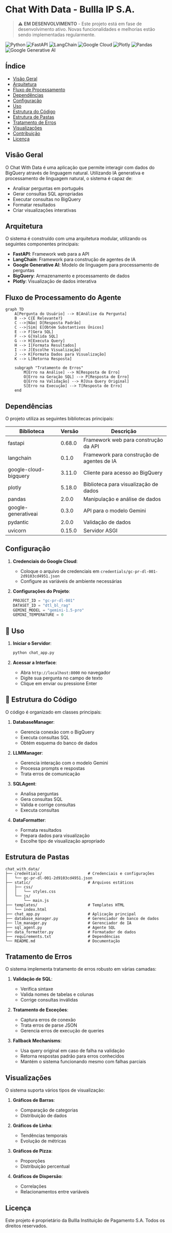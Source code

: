 # Chat With Data - Bullla IP S.A.

> ⚠️ **EM DESENVOLVIMENTO** - Este projeto está em fase de desenvolvimento ativo. Novas funcionalidades e melhorias estão sendo implementadas regularmente.

![Python](https://img.shields.io/badge/python-3.9%2B-blue)
![FastAPI](https://img.shields.io/badge/FastAPI-0.68.0-green)
![LangChain](https://img.shields.io/badge/LangChain-0.1.0-orange)
![Google Cloud](https://img.shields.io/badge/Google%20Cloud-BigQuery-yellow)
![Plotly](https://img.shields.io/badge/Plotly-5.18.0-purple)
![Pandas](https://img.shields.io/badge/Pandas-2.0.0-red)
![Google Generative AI](https://img.shields.io/badge/Google%20Generative%20AI-0.3.0-blue)

## Índice
- [Visão Geral](#visão-geral)
- [Arquitetura](#arquitetura)
- [Fluxo de Processamento](#fluxo-de-processamento)
- [Dependências](#dependências)
- [Configuração](#configuração)
- [Uso](#uso)
- [Estrutura do Código](#estrutura-do-código)
- [Estrutura de Pastas](#estrutura-de-pastas)
- [Tratamento de Erros](#tratamento-de-erros)
- [Visualizações](#visualizações)
- [Contribuição](#contribuição)
- [Licença](#licença)

## Visão Geral

O Chat With Data é uma aplicação que permite interagir com dados do BigQuery através de linguagem natural. Utilizando IA generativa e processamento de linguagem natural, o sistema é capaz de:

- Analisar perguntas em português
- Gerar consultas SQL apropriadas
- Executar consultas no BigQuery
- Formatar resultados
- Criar visualizações interativas

## Arquitetura

O sistema é construído com uma arquitetura modular, utilizando os seguintes componentes principais:

- **FastAPI**: Framework web para a API
- **LangChain**: Framework para construção de agentes de IA
- **Google Generative AI**: Modelo de linguagem para processamento de perguntas
- **BigQuery**: Armazenamento e processamento de dados
- **Plotly**: Visualização de dados interativa

## Fluxo de Processamento do Agente

```mermaid
graph TD
    A[Pergunta do Usuário] --> B[Análise da Pergunta]
    B --> C{É Relevante?}
    C -->|Não| D[Resposta Padrão]
    C -->|Sim| E[Obtém Substantivos Únicos]
    E --> F[Gera SQL]
    F --> G[Valida SQL]
    G --> H[Executa Query]
    H --> I[Formata Resultados]
    I --> J[Escolhe Visualização]
    J --> K[Formata Dados para Visualização]
    K --> L[Retorna Resposta]
    
    subgraph "Tratamento de Erros"
        M[Erro na Análise] --> N[Resposta de Erro]
        O[Erro na Geração SQL] --> P[Resposta de Erro]
        Q[Erro na Validação] --> R[Usa Query Original]
        S[Erro na Execução] --> T[Resposta de Erro]
    end
```

## Dependências

O projeto utiliza as seguintes bibliotecas principais:

| Biblioteca | Versão | Descrição |
|------------|--------|-----------|
| fastapi | 0.68.0 | Framework web para construção da API |
| langchain | 0.1.0 | Framework para construção de agentes de IA |
| google-cloud-bigquery | 3.11.0 | Cliente para acesso ao BigQuery |
| plotly | 5.18.0 | Biblioteca para visualização de dados |
| pandas | 2.0.0 | Manipulação e análise de dados |
| google-generativeai | 0.3.0 | API para o modelo Gemini |
| pydantic | 2.0.0 | Validação de dados |
| uvicorn | 0.15.0 | Servidor ASGI |

## Configuração

1. **Credenciais do Google Cloud**:
   - Coloque o arquivo de credenciais em `credentials/gc-pr-dl-001-2d9103cd4951.json`
   - Configure as variáveis de ambiente necessárias

2. **Configurações do Projeto**:
   ```python
   PROJECT_ID = "gc-pr-dl-001"
   DATASET_ID = "dtl_bl_rag"
   GEMINI_MODEL = "gemini-1.5-pro"
   GEMINI_TEMPERATURE = 0
   ```

## 🚀 Uso

1. **Iniciar o Servidor**:
   ```bash
   python chat_app.py
   ```

2. **Acessar a Interface**:
   - Abra `http://localhost:8000` no navegador
   - Digite sua pergunta no campo de texto
   - Clique em enviar ou pressione Enter


## 📁 Estrutura do Código

O código é organizado em classes principais:

1. **DatabaseManager**:
   - Gerencia conexão com o BigQuery
   - Executa consultas SQL
   - Obtém esquema do banco de dados

2. **LLMManager**:
   - Gerencia interação com o modelo Gemini
   - Processa prompts e respostas
   - Trata erros de comunicação

3. **SQLAgent**:
   - Analisa perguntas
   - Gera consultas SQL
   - Valida e corrige consultas
   - Executa consultas

4. **DataFormatter**:
   - Formata resultados
   - Prepara dados para visualização
   - Escolhe tipo de visualização apropriado

## Estrutura de Pastas

```
chat_with_data/
├── credentials/                    # Credenciais e configurações
│   └── gc-pr-dl-001-2d9103cd4951.json
├── static/                         # Arquivos estáticos
│   ├── css/
│   │   └── styles.css
│   └── js/
│       └── main.js
├── templates/                      # Templates HTML
│   └── index.html
├── chat_app.py                     # Aplicação principal
├── database_manager.py             # Gerenciador de banco de dados
├── llm_manager.py                  # Gerenciador de IA
├── sql_agent.py                    # Agente SQL
├── data_formatter.py               # Formatador de dados
├── requirements.txt                # Dependências
└── README.md                       # Documentação
```

## Tratamento de Erros

O sistema implementa tratamento de erros robusto em várias camadas:

1. **Validação de SQL**:
   - Verifica sintaxe
   - Valida nomes de tabelas e colunas
   - Corrige consultas inválidas

2. **Tratamento de Exceções**:
   - Captura erros de conexão
   - Trata erros de parse JSON
   - Gerencia erros de execução de queries

3. **Fallback Mechanisms**:
   - Usa query original em caso de falha na validação
   - Retorna respostas padrão para erros conhecidos
   - Mantém o sistema funcionando mesmo com falhas parciais

## Visualizações

O sistema suporta vários tipos de visualização:

1. **Gráficos de Barras**:
   - Comparação de categorias
   - Distribuição de dados

2. **Gráficos de Linha**:
   - Tendências temporais
   - Evolução de métricas

3. **Gráficos de Pizza**:
   - Proporções
   - Distribuição percentual

4. **Gráficos de Dispersão**:
   - Correlações
   - Relacionamentos entre variáveis

## Licença

Este projeto é proprietário da Bullla Instituição de Pagamento S.A. Todos os direitos reservados. 